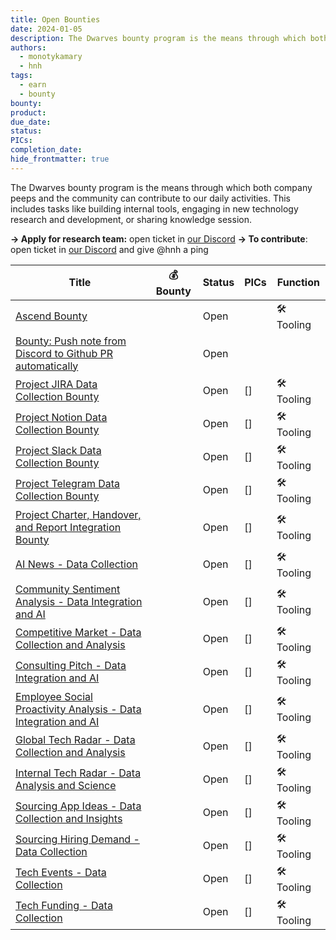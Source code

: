 ```yaml
---
title: Open Bounties
date: 2024-01-05
description: The Dwarves bounty program is the means through which both company peeps and the community can contribute to our daily activities. This includes tasks like building internal tools, engaging in new technology research and development, or sharing knowledge session
authors:
  - monotykamary
  - hnh
tags:
  - earn
  - bounty
bounty: 
product: 
due_date: 
status: 
PICs: 
completion_date: 
hide_frontmatter: true
---
```


The Dwarves bounty program is the means through which both company peeps and the community can contribute to our daily activities. This includes tasks like building internal tools, engaging in new technology research and development, or sharing knowledge session.

**→ Apply for research team:** open ticket in [our Discord](https://discord.com/invite/dwarvesv)
**→ To contribute**: open ticket in [our Discord](https://discord.com/invite/dwarvesv) and give @hnh a ping

| Title | 💰 Bounty | Status | PICs | Function |
|---|---|---|---|---|
| [Ascend Bounty](/earn/ascend-bounty) |  | Open |  | 🛠️ Tooling |
| [Bounty: Push note from Discord to Github PR automatically](/earn/push-discord-to-telegram) |  | Open |  |  |
| [Project JIRA Data Collection Bounty](/earn/project-jira-data-collection-bounty) |  | Open | [] | 🛠️ Tooling |
| [Project Notion Data Collection Bounty](/earn/project-notion-data-collection-bounty) |  | Open | [] | 🛠️ Tooling |
| [Project Slack Data Collection Bounty](/earn/project-slack-data-collection-bounty) |  | Open | [] | 🛠️ Tooling |
| [Project Telegram Data Collection Bounty](/earn/project-telegram-data-collection-bounty) |  | Open | [] | 🛠️ Tooling |
| [Project Charter, Handover, and Report Integration Bounty](/earn/project-reporting-integration-bounty) |  | Open | [] | 🛠️ Tooling |
| [AI News - Data Collection](/earn/ai-news-data-collection-bounty) |  | Open | [] | 🛠️ Tooling |
| [Community Sentiment Analysis - Data Integration and AI](/earn/community-sentiment-analysis-data-integration-and-ai-bounty) |  | Open | [] | 🛠️ Tooling |
| [Competitive Market - Data Collection and Analysis](/earn/competitive-market-data-collection-and-analysis-bounty) |  | Open | [] | 🛠️ Tooling |
| [Consulting Pitch - Data Integration and AI](/earn/consulting-pitch-data-integration-and-ai-bounty) |  | Open | [] | 🛠️ Tooling |
| [Employee Social Proactivity Analysis - Data Integration and AI](/earn/employee-social-proactivity-analysis-data-integration-and-ai-bounty) |  | Open | [] | 🛠️ Tooling |
| [Global Tech Radar - Data Collection and Analysis](/earn/global-tech-radar-data-collection-and-analysis-bounty) |  | Open | [] | 🛠️ Tooling |
| [Internal Tech Radar - Data Analysis and Science](/earn/internal-tech-radar-data-analysis-and-science-bounty) |  | Open | [] | 🛠️ Tooling |
| [Sourcing App Ideas - Data Collection and Insights](/earn/sourcing-app-ideas-data-collection-and-insights-bounty) |  | Open | [] | 🛠️ Tooling |
| [Sourcing Hiring Demand - Data Collection](/earn/sourcing-hiring-demand-data-collection-bounty) |  | Open | [] | 🛠️ Tooling |
| [Tech Events - Data Collection](/earn/tech-events-data-collection-bounty) |  | Open | [] | 🛠️ Tooling |
| [Tech Funding - Data Collection](/earn/tech-funding-data-collection-bounty) |  | Open | [] | 🛠️ Tooling |
